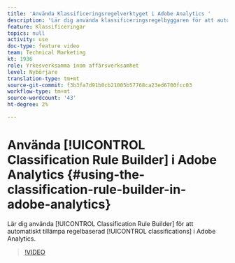 ```yaml
---
title: 'Använda Klassificeringsregelverktyget i Adobe Analytics '
description: 'Lär dig använda klassificeringsregelbyggaren för att automatiskt tillämpa regelbaserade klassificeringar i Adobe Analytics. '
feature: Klassificeringar
topics: null
activity: use
doc-type: feature video
team: Technical Marketing
kt: 1936
role: Yrkesverksamma inom affärsverksamhet
level: Nybörjare
translation-type: tm+mt
source-git-commit: f3b3fa7d91b0cb21005b57768ca23ed6700fcc03
workflow-type: tm+mt
source-wordcount: '43'
ht-degree: 2%

---
```



# Använda [!UICONTROL Classification Rule Builder] i Adobe Analytics {#using-the-classification-rule-builder-in-adobe-analytics}

Lär dig använda [!UICONTROL Classification Rule Builder] för att automatiskt tillämpa regelbaserad [!UICONTROL classifications] i Adobe Analytics.

>[!VIDEO](https://video.tv.adobe.com/v/25884?quality=12)
